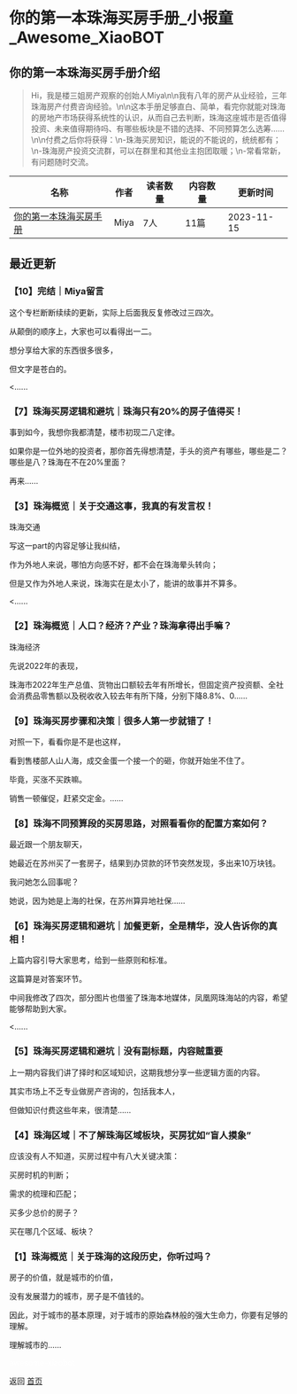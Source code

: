 # 你的第一本珠海买房手册_小报童_Awesome_XiaoBOT

## 你的第一本珠海买房手册介绍
> Hi，我是楼三姐房产观察的创始人Miya\n\n我有八年的房产从业经验，三年珠海房产付费咨询经验。\n\n这本手册足够直白、简单，看完你就能对珠海的房地产市场获得系统性的认识，从而自己去判断，珠海这座城市是否值得投资、未来值得期待吗、有哪些板块是不错的选择、不同预算怎么选筹……\n\n付费之后你将获得：\n-珠海买房知识，能说的不能说的，统统都有；\n-珠海房产投资交流群，可以在群里和其他业主抱团取暖；\n-常看常新，有问题随时交流。  
  


|名称|作者|读者数量|内容数量|更新时间|
|---|---|---|---|---|
|[你的第一本珠海买房手册](https://xiaobot.net/p/lousanjie?refer=0b133df9-27dc-423b-8101-639049001c13)|Miya|7人|11篇|2023-11-15|

## 最近更新
### 【10】完结｜Miya留言

这个专栏断断续续的更新，实际上后面我反复修改过三四次。

从颠倒的顺序上，大家也可以看得出一二。

想分享给大家的东西很多很多，

但文字是苍白的。

<......

### 【7】珠海买房逻辑和避坑｜珠海只有20%的房子值得买！

事到如今，我想你我都清楚，楼市初现二八定律。

如果你是一位外地的投资者，那你首先得想清楚，手头的资产有哪些，哪些是二？哪些是八？珠海在不在20%里面？

再来......

### 【3】珠海概览｜关于交通这事，我真的有发言权！

珠海交通

写这一part的内容足够让我纠结，

作为外地人来说，哪怕方向感不好，都不会在珠海晕头转向；

但是又作为外地人来说，珠海实在是太小了，能讲的故事并不算多。

<......

### 【2】珠海概览｜人口？经济？产业？珠海拿得出手嘛？

珠海经济

先说2022年的表现，

珠海市2022年生产总值、货物出口额较去年有所增长，但固定资产投资额、全社会消费品零售额以及税收收入较去年有所下降，分别下降8.8%、0......

### 【9】珠海买房步骤和决策｜很多人第一步就错了！

对照一下，看看你是不是也这样，

看到售楼部人山人海，成交金蛋一个接一个的砸，你就开始坐不住了。

毕竟，买涨不买跌嘛。

销售一顿催促，赶紧交定金。......

### 【8】珠海不同预算段的买房思路，对照看看你的配置方案如何？

最近跟一个朋友聊天，

她最近在苏州买了一套房子，结果到办贷款的环节突然发现，多出来10万块钱。

我问她怎么回事呢？

她说，因为她是上海的社保，在苏州算异地社保......

### 【6】珠海买房逻辑和避坑｜加餐更新，全是精华，没人告诉你的真相！

上篇内容引导大家思考，给到一些原则和标准。

这篇算是对答案环节。

中间我修改了四次，部分图片也借鉴了珠海本地媒体，凤凰网珠海站的内容，希望能够帮助到大家。

<......

### 【5】珠海买房逻辑和避坑｜没有副标题，内容贼重要

上一期内容我们讲了择时和区域知识，这期我想分享一些逻辑方面的内容。

其实市场上不乏专业做房产咨询的，包括我本人，

但做知识付费这些年来，很清楚......

### 【4】珠海区域｜不了解珠海区域板块，买房犹如“盲人摸象”

应该没有人不知道，买房过程中有八大关键决策：

买房时机的判断；

需求的梳理和匹配；

买多少总价的房子？

买在哪几个区域、板块？

### 【1】珠海概览｜关于珠海的这段历史，你听过吗？

房子的价值，就是城市的价值，

没有发展潜力的城市，房子是不值钱的。

因此，对于城市的基本原理，对于城市的原始森林般的强大生命力，你要有足够的理解。

理解城市的......


<a href="https://github.com/Reno9527/awesome-xiaobot" style="color: white; text-decoration: none;">awesome-xiaobot</a>

返回 [首页](../README.md)
